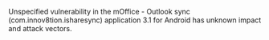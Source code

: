 Unspecified vulnerability in the mOffice - Outlook sync (com.innov8tion.isharesync) application 3.1 for Android has unknown impact and attack vectors.